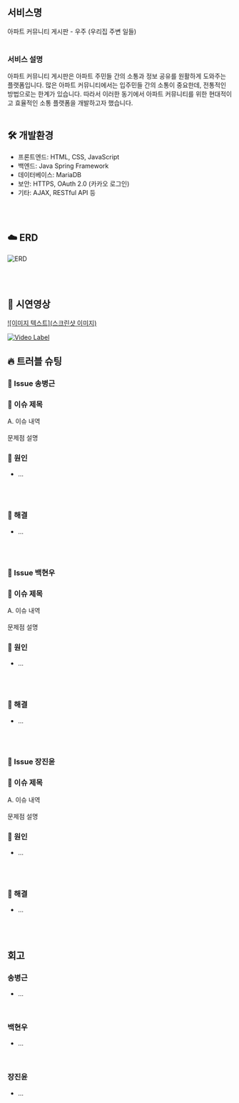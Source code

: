 ## 서비스명
아파트 커뮤니티 게시판 - 우주 (우리집 주변 일들)
<br>
<br>

### 서비스 설명
아파트 커뮤니티 게시판은 아파트 주민들 간의 소통과 정보 공유를 원활하게 도와주는 플랫폼입니다. 많은 아파트 커뮤니티에서는 입주민들 간의 소통이 중요한데, 전통적인 방법으로는 한계가 있습니다. 따라서 이러한 동기에서 아파트 커뮤니티를 위한 현대적이고 효율적인 소통 플랫폼을 개발하고자 했습니다.
<br>
<br>

## 🛠 개발환경
- 프론트엔드: HTML, CSS, JavaScript
- 백엔드: Java Spring Framework
- 데이터베이스: MariaDB
- 보안: HTTPS, OAuth 2.0 (카카오 로그인)
- 기타: AJAX, RESTful API 등

<br/>
<br/>

## ☁️ ERD

![ERD](https://i.ibb.co/6NNJKpM/Kakao-Talk-Photo-2024-01-03-09-04-57.png)

<br>
<br>

## 👀 시연영상
[![이미지 텍스트](스크린샷 이미지)](유투브링크)

[![Video Label](http://img.youtube.com/vi/'유튜브주소의id'/0.jpg)](https://youtu.be/'유튜브주소의id')

## 🔥 트러블 슈팅

### 🚨 Issue 송병근
### 🚧 이슈 제목

A. 이슈 내역
<br>
<br>
문제점 설명
<br>
### 🛑 원인
- ...
<br>
<br>

### 🚥 해결
- ...
<br>
<br>

### 🚨 Issue 백현우
### 🚧 이슈 제목

A. 이슈 내역
<br>
<br>
문제점 설명
<br>
### 🛑 원인
- ...
<br>
<br>

### 🚥 해결
- ...
<br>
<br>

### 🚨 Issue 장진윤
### 🚧 이슈 제목

A. 이슈 내역
<br>
<br>
문제점 설명
<br>
### 🛑 원인
- ...
<br>
<br>

### 🚥 해결
- ...
<br>
<br>

## 회고
### 송병근
- ...
<br>

### 백현우
- ...
<br>

### 장진윤
- ...
<br>
